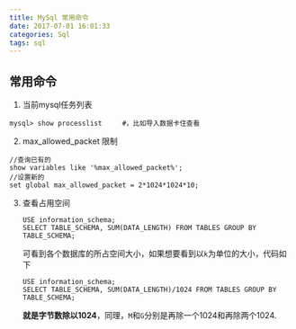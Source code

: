 ```yaml
---
title: MySql 常用命令
date: 2017-07-01 16:01:33
categories: Sql
tags: sql
---
```


<meta name="referrer" content="no-referrer" />


## 常用命令

1. 当前mysql任务列表

```
mysql> show processlist		#，比如导入数据卡住查看
```

2. max_allowed_packet 限制

```
//查询已有的
show variables like '%max_allowed_packet%';
//设置新的
set global max_allowed_packet = 2*1024*1024*10;
```

3. 查看占用空间

   ```
   USE information_schema;
   SELECT TABLE_SCHEMA, SUM(DATA_LENGTH) FROM TABLES GROUP BY TABLE_SCHEMA;
   ```

   可看到各个数据库的所占空间大小，如果想要看到以`k`为单位的大小，代码如下

   ```
   USE information_schema;
   SELECT TABLE_SCHEMA, SUM(DATA_LENGTH)/1024 FROM TABLES GROUP BY TABLE_SCHEMA;
   ```

   **就是字节数除以1024**，同理，`M`和`G`分别是再除一个1024和再除两个1024.
